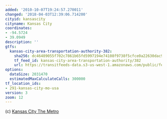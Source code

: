 ```yaml
---
added: '2010-10-07T19:24:57.270011'
changed: '2018-04-03T12:39:06.714200'
cityid: kansascity
cityname: Kansas City
coordinates:
- -94.5724
- 39.0949
description: ''
gtfs:
  kansas-city-area-transportation-authority-382:
    sha256: dc46489055f702c7861b65fd5997194e74108f9738f5cfce0a22630dac910d2c
    tf_feed_id: kansas-city-area-transportation-authority/382
    url: https://transitfeeds-data.s3-us-west-1.amazonaws.com/public/feeds/kansas-city-area-transportation-authority/382/20180331/gtfs.zip
options:
  dataSize: 2031470
  estimatedMaxCalculateCalls: 300000
tf_location_ids:
- 291-kansas-city-mo-usa
version: 3
zoom: 12
---
```


(c) [Kansas City The Metro](http://www.kcata.org/)
